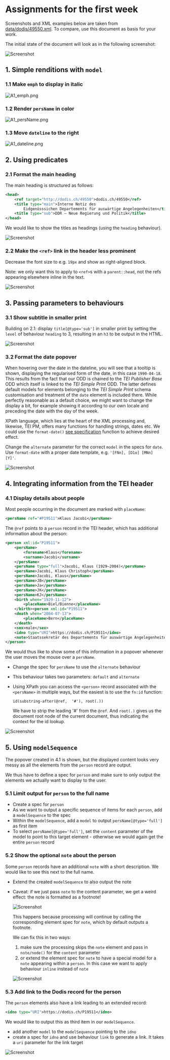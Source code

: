 # Assignments for the first week

Screenshots and XML examples below are taken from [data/dodis/49550.xml](../data/dodis/49550.xml). To compare, use this document as basis for your work.

The initial state of the document will look as in  the following screenshot:

![Screenshot](A1_initial.png)

## 1. Simple renditions with `model`

### 1.1 Make `emph` to display in italic

![A1_emph.png](A1_emph.png)

### 1.2 Render `persName` in color

![A1_persName.png](A1_persName.png)

### 1.3 Move `dateline` to the right

![A1_dateline.png](A1_dateline.png)

## 2. Using predicates

### 2.1 Format the main heading

The main heading is structured as follows:

```xml
<head>
    <ref target="http://dodis.ch/49550">dodis.ch/49550</ref>
    <title type="main">Interne Notiz des
        Eidgenösssichen Departements für auswärtige Angelegenheiten</title>
    <title type="sub">DDR — Neue Regierung und Politik</title>
</head>
```

We would like to show the titles as headings (using the `heading` behaviour).

![Screenshot](A1_heading.png)

### 2.2 Make the `<ref>` link in the header less prominent

Decrease the font size to e.g. `19px` and show as right-aligned block.

Note: we only want this to apply to `<ref>`s with a `parent::head`, not the refs appearing elsewhere inline in the text.

![Screenshot](A1_heading2.png)

## 3. Passing parameters to behaviours

### 3.1 Show subtitle in smaller print

Building on 2.1: display `title[@type='sub']` in smaller print by setting the `level` of behaviour `heading` to 3, resulting in an `h3` to be output in the HTML.

![Screenshot](A1_level.png)

### 3.2 Format the date popover

When hovering over the date in the dateline, you will see that a tooltip is shown, displaying the regularised form of the date, in this case `1990-04-18`. This results from the fact that our ODD is chained to the *TEI Publisher Base* ODD which itself is linked to the *TEI Simple Print* ODD. The latter defines default models for elements belonging to the *TEI Simple Print* schema customisation and treatment of the `date` element is included there. While perfectly reasonable as a default choice, we might want to change the display a bit, for example showing it according to our own locale and preceding the date with the day of the week.

XPath language, which lies at the heart of the XML processing and, likewise, TEI PM, offers many functions for handling strings, dates etc. We could use the `format-date()` [see specification](https://www.w3.org/TR/xpath-functions-31/#func-format-date) function to achieve desired effect.

Change the `alternate` parameter for the correct `model` in the specs for `date`. Use `format-date` with a proper date template, e.g. `'[FNn], [D1o] [MNn] [Y]'`.

![Screenshot](A1_format-date.png)

## 4. Integrating information from the TEI header

### 4.1 Display details about people

Most people occurring in the document are marked with  `placeName`:

```xml
<persName ref="#P19511">Klaus Jacobi</persName>
```

The `@ref` points to a `person` record in the TEI header, which has additional information about the person:

```xml
<person xml:id="P19511">
    <persName>
        <forename>Klaus</forename>
        <surname>Jacobi</surname>
    </persName>
    <persName type="full">Jacobi, Klaus (1929–2004)</persName>
    <persName>Jacobi, Klaus Christoph</persName>
    <persName>Jacobi, Klaus</persName>
    <persName>JB</persName>
    <persName>Ja</persName>
    <persName>JK</persName>
    <persName>KJ</persName>
    <birth when="1929-11-12">
        <placeName>Biel/Bienne</placeName>
    </birth><person xml:id="P19511">
    <death when="2004-07-13">
        <placeName>Bern</placeName>
    </death>
    <sex>male</sex>
    <idno type="URI">https://dodis.ch/P19511</idno>
    <note>Staatssekretär des Departements für auswärtige Angelegenheiten 1989–1992</note>
</person>
```

We would thus like to show some of this information in a popover whenever the user moves the mouse over a `persName`.

* Change the spec for `persName` to use the `alternate` behaviour
* This behaviour takes two parameters: `default` and `alternate`
* Using XPath you can access the `<person>` record associated  with the `<persName>` in multiple ways, but the easiest is to use the `fn:id` function:

    ```xquery
    id(substring-after(@ref,  '#'), root(.))
    ```

    We have to  strip the leading '#' from the `@ref`. And `root(.)` gives us the document root node of the current document, thus indicating the context for the id lookup.

![Screenshot](A1_persName-popover.png)

## 5. Using `modelSequence`

The popover created in 4.1 is shown, but the displayed content looks very messy as all the elements from the `person` record are output.

We thus have to define a spec for `person` and make sure to only output the elements we actually want to display to the user.

### 5.1 Limit output for `person` to the full name

* Create a spec for `person`
* As we want to output a specific sequence of items for each `person`, add a `modelSequence` to the spec
* Within the `modelSequence`, add a `model` to output `persName[@type='full']` as first item
* To select `persName[@type='full']`, set the `content` parameter of the model to point to this target element - otherwise we would again get the entire `person` record

### 5.2 Show the optional `note` about the person

Some `person` records have an additional `note` with a short description. We would like to see this next to the full name.

* Extend the created `modelSequence` to also output the note
* Caveat: if we just pass `note` to the content parameter, we  get a weird effect: the note is formatted as a footnote!

    ![Screenshot](A1_persName-note.png)

    This happens because processing will continue by calling the corresponding element spec for `note`, which by default outputs a footnote.

    We can fix this in two ways:

    1. make sure the processing skips the `note` element and pass in `note/node()`  for the `content` parameter
    2. or extend the element spec for `note` to have a special model for a `note` appearing within a `person`. In this case we want to apply behaviour `inline` instead of `note`

    ![Screenshot](A1_persName-note2.png)

### 5.3 Add link to the Dodis record for the person

The `person` elements also have a link leading to an extended record: 

```xml
<idno type="URI">https://dodis.ch/P19511</idno>
```

We would like to output this as third item in our `modelSequence`.

* add another `model` to the `modelSequence` pointing to the `idno`
* create a spec for `idno` and use behaviour `link` to generate a link. It takes a `uri` parameter for the link target

![Screenshot](A1_idno.png)
